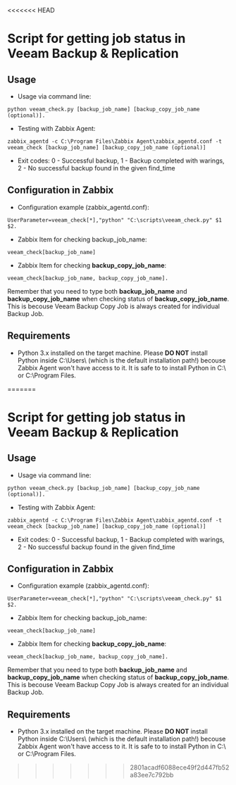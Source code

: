 <<<<<<< HEAD
# Script for getting job status in Veeam Backup & Replication

## Usage

- Usage via command line: 
```
python veeam_check.py [backup_job_name] [backup_copy_job_name (optional)].
```

- Testing with Zabbix Agent:
```
zabbix_agentd -c C:\Program Files\Zabbix Agent\zabbix_agentd.conf -t veeam_check [backup_job_name] [backup_copy_job_name (optional)]
```
- Exit codes: 0 - Successful backup, 1 - Backup completed with warings, 2 - No successful backup found in the given find_time


## Configuration in Zabbix

- Configuration example (zabbix_agentd.conf): 
```
UserParameter=veeam_check[*],"python" "C:\scripts\veeam_check.py" $1 $2.
```
- Zabbix Item for checking backup_job_name:
```
veeam_check[backup_job_name]
```
- Zabbix Item for checking **backup_copy_job_name**:
```
veeam_check[backup_job_name, backup_copy_job_name].
```
Remember that you need to type both **backup_job_name** and **backup_copy_job_name** when checking status of **backup_copy_job_name**. This is becouse Veeam 
Backup Copy Job is always created for individual Backup Job.

## Requirements

- Python 3.x installed on the target machine. Please **DO NOT** install Python inside C:\Users\ (which is the default installation path!) becouse Zabbix Agent won't have access to it.
It is safe to to install Python in C:\ or C:\Program Files.


=======
# Script for getting job status in Veeam Backup & Replication

## Usage

- Usage via command line: 
```
python veeam_check.py [backup_job_name] [backup_copy_job_name (optional)].
```

- Testing with Zabbix Agent:
```
zabbix_agentd -c C:\Program Files\Zabbix Agent\zabbix_agentd.conf -t veeam_check [backup_job_name] [backup_copy_job_name (optional)]
```
- Exit codes: 0 - Successful backup, 1 - Backup completed with warings, 2 - No successful backup found in the given find_time


## Configuration in Zabbix

- Configuration example (zabbix_agentd.conf): 
```
UserParameter=veeam_check[*],"python" "C:\scripts\veeam_check.py" $1 $2.
```
- Zabbix Item for checking backup_job_name:
```
veeam_check[backup_job_name]
```
- Zabbix Item for checking **backup_copy_job_name**:
```
veeam_check[backup_job_name, backup_copy_job_name].
```
Remember that you need to type both **backup_job_name** and **backup_copy_job_name** when checking status of **backup_copy_job_name**. This is becouse Veeam 
Backup Copy Job is always created for an individual Backup Job.

## Requirements

- Python 3.x installed on the target machine. Please **DO NOT** install Python inside C:\Users\ (which is the default installation path!) becouse Zabbix Agent won't have access to it.
It is safe to to install Python in C:\ or C:\Program Files.


>>>>>>> 2801acadf6088ece49f2d447fb52a83ee7c792bb
